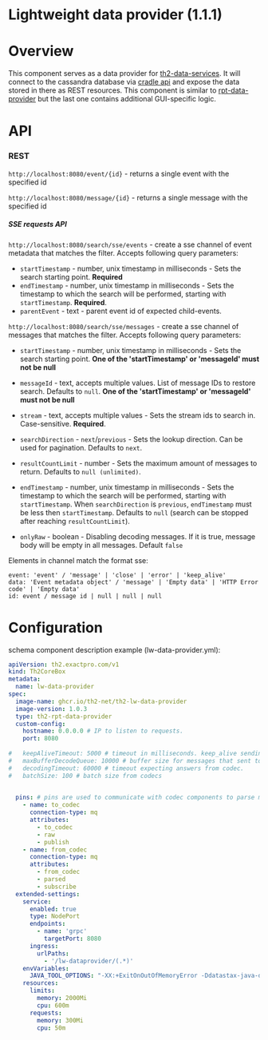 # Lightweight data provider (1.1.1)

# Overview
This component serves as a data provider for [th2-data-services](https://github.com/th2-net/th2-data-services). It will connect to the cassandra database via [cradle api](https://github.com/th2-net/cradleapi) and expose the data stored in there as REST resources.
This component is similar to [rpt-data-provider](https://github.com/th2-net/th2-rpt-data-provider) but the last one contains additional GUI-specific logic.

# API

### REST

`http://localhost:8080/event/{id}` - returns a single event with the specified id

`http://localhost:8080/message/{id}` - returns a single message with the specified id

##### SSE requests API

`http://localhost:8080/search/sse/events` - create a sse channel of event metadata that matches the filter. Accepts following query parameters:
- `startTimestamp` - number, unix timestamp in milliseconds - Sets the search starting point. **Required**
- `endTimestamp` - number, unix timestamp in milliseconds - Sets the timestamp to which the search will be performed, starting with `startTimestamp`. **Required**.
- `parentEvent` - text - parent event id of expected child-events.


`http://localhost:8080/search/sse/messages` - create a sse channel of messages that matches the filter. Accepts following query parameters:
- `startTimestamp` - number, unix timestamp in milliseconds - Sets the search starting point. **One of the 'startTimestamp' or 'messageId' must not be null**
- `messageId` - text, accepts multiple values. List of message IDs to restore search. Defaults to `null`. **One of the 'startTimestamp' or 'messageId' must not be null**

- `stream` - text, accepts multiple values - Sets the stream ids to search in. Case-sensitive. **Required**.
- `searchDirection` - `next`/`previous` - Sets the lookup direction. Can be used for pagination. Defaults to `next`.
- `resultCountLimit` - number - Sets the maximum amount of messages to return. Defaults to `null (unlimited)`.
- `endTimestamp` - number, unix timestamp in milliseconds - Sets the timestamp to which the search will be performed, starting with `startTimestamp`. When `searchDirection` is `previous`, `endTimestamp` must be less then `startTimestamp`. Defaults to `null` (search can be stopped after reaching `resultCountLimit`).
- `onlyRaw` - boolean - Disabling decoding messages. If it is true, message body will be empty in all messages. Default `false` 


Elements in channel match the format sse:
```
event: 'event' / 'message' | 'close' | 'error' | 'keep_alive'
data: 'Event metadata object' / 'message' | 'Empty data' | 'HTTP Error code' | 'Empty data'
id: event / message id | null | null | null
```


# Configuration
schema component description example (lw-data-provider.yml):
```yaml
apiVersion: th2.exactpro.com/v1
kind: Th2CoreBox
metadata:
  name: lw-data-provider
spec:
  image-name: ghcr.io/th2-net/th2-lw-data-provider
  image-version: 1.0.3
  type: th2-rpt-data-provider
  custom-config:
    hostname: 0.0.0.0 # IP to listen to requests. 
    port: 8080 
    
#   keepAliveTimeout: 5000 # timeout in milliseconds. keep_alive sending frequency
#   maxBufferDecodeQueue: 10000 # buffer size for messages that sent to decode but anwers hasn't been received 
#   decodingTimeout: 60000 # timeout expecting answers from codec. 
#   batchSize: 100 # batch size from codecs
    

  pins: # pins are used to communicate with codec components to parse message data
    - name: to_codec
      connection-type: mq
      attributes:
        - to_codec
        - raw
        - publish
    - name: from_codec
      connection-type: mq
      attributes:
        - from_codec
        - parsed
        - subscribe
  extended-settings:    
    service:
      enabled: true
      type: NodePort
      endpoints:
        - name: 'grpc'
          targetPort: 8080
      ingress: 
        urlPaths: 
          - '/lw-dataprovider/(.*)'
    envVariables:
      JAVA_TOOL_OPTIONS: "-XX:+ExitOnOutOfMemoryError -Ddatastax-java-driver.advanced.connection.init-query-timeout=\"5000 milliseconds\""
    resources:
      limits:
        memory: 2000Mi
        cpu: 600m
      requests:
        memory: 300Mi
        cpu: 50m
```